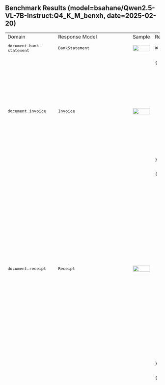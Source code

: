 ## Benchmark Results (model=bsahane/Qwen2.5-VL-7B-Instruct:Q4_K_M_benxh, date=2025-02-20)

<table>
<tr>
<td style='width: 5%;'> Domain </td>
<td style='width: 5%;'> Response Model </td>
<td style='width: 40%;'> Sample </td>
<td style='width: 50%;'> Response JSON </td>
</tr>
    <tr><td> <kbd>document.bank-statement</kbd> </td>
<td> <kbd>BankStatement</kbd> </td>
<td> <img src='https://storage.googleapis.com/vlm-data-public-prod/hub/examples/document.bank-statement/lending_bankstatement.pdf' width='100%' /> </td>
<td> <pre>❌</pre> </td>
</tr><tr><td> <kbd>document.invoice</kbd> </td>
<td> <kbd>Invoice</kbd> </td>
<td> <img src='https://storage.googleapis.com/vlm-data-public-prod/hub/examples/document.invoice/invoice_1.jpg' width='100%' /> </td>
<td> <pre>{<br>  "invoice_id": "Invoice_123456789",<br>  "period_start": null,<br>  "period_end": null,<br>  "invoice_issue_date": null,<br>  "invoice_due_date": null,<br>  "order_id": null,<br>  "customer_id": null,<br>  "issuer": null,<br>  "issuer_address": null,<br>  "customer": "John Doe",<br>  "customer_email": null,<br>  "customer_phone": null,<br>  "customer_billing_address": null,<br>  "customer_shipping_address": null,<br>  "items": null,<br>  "subtotal": null,<br>  "tax": null,<br>  "total": 1234.5,<br>  "currency": "USD",<br>  "notes": "This is a sample invoice for testing purposes only."<br>}</pre> </td>
</tr><tr><td> <kbd>document.receipt</kbd> </td>
<td> <kbd>Receipt</kbd> </td>
<td> <img src='https://storage.googleapis.com/vlm-data-public-prod/hub/examples/document.receipt/sample_receipt.webp' width='100%' /> </td>
<td> <pre>{<br>  "receipt_id": null,<br>  "transaction_date": "2023-04-15T14:30:00Z",<br>  "merchant_name": "Coffee Bean & Tea Leaf",<br>  "merchant_address": null,<br>  "merchant_phone": null,<br>  "cashier_name": null,<br>  "register_number": null,<br>  "customer_name": null,<br>  "customer_id": null,<br>  "items": [<br>    {<br>      "description": "Coffee",<br>      "quantity": 1.0,<br>      "unit_price": 2.5,<br>      "total_price": null<br>    },<br>    {<br>      "description": "Tea",<br>      "quantity": 1.0,<br>      "unit_price": 3.0,<br>      "total_price": null<br>    }<br>  ],<br>  "subtotal": null,<br>  "tax": 0.0,<br>  "total": 5.5,<br>  "currency": "USD",<br>  "payment_method": {<br>    "type": "Cash",<br>    "card_last_4": null,<br>    "card_type": null<br>  },<br>  "discount_amount": 0.0,<br>  "discount_description": null,<br>  "tip_amount": null,<br>  "return_policy": null,<br>  "barcode": null,<br>  "additional_charges": null,<br>  "notes": null,<br>  "others": null<br>}</pre> </td>
</tr><tr><td> <kbd>document.resume</kbd> </td>
<td> <kbd>Resume</kbd> </td>
<td> <img src='https://storage.googleapis.com/vlm-data-public-prod/hub/examples/document.resume/fake-resume.webp' width='100%' /> </td>
<td> <pre>{<br>  "contact_info": {<br>    "full_name": "John Doe",<br>    "email": "johndoe@example.com",<br>    "phone": "(123) 456-7890",<br>    "address": null,<br>    "linkedin": null,<br>    "github": null,<br>    "portfolio": null,<br>    "google_scholar": null<br>  },<br>  "summary": null,<br>  "education": [<br>    {<br>      "institution": null,<br>      "degree": "Bachelor of Science in Computer Science",<br>      "field_of_study": null,<br>      "graduation_date": "2015-06-01",<br>      "gpa": 3.8,<br>      "honors": [<br>        "Graduated with Honors"<br>      ],<br>      "relevant_courses": [<br>        "Data Structures and Algorithms",<br>        "Operating Systems",<br>        "Database Management"<br>      ]<br>    },<br>    {<br>      "institution": null,<br>      "degree": null,<br>      "field_of_study": null,<br>      "graduation_date": null,<br>      "gpa": null,<br>      "honors": null,<br>      "relevant_courses": [<br>        "Advanced Programming Languages",<br>        "Artificial Intelligence",<br>        "Network Security"<br>      ]<br>    },<br>    {<br>      "institution": null,<br>      "degree": null,<br>      "field_of_study": null,<br>      "graduation_date": null,<br>      "gpa": null,<br>      "honors": null,<br>      "relevant_courses": [<br>        "Software Engineering",<br>        "Computer Networks",<br>        "Web Development"<br>      ]<br>    },<br>    {<br>      "institution": null,<br>      "degree": null,<br>      "field_of_study": null,<br>      "graduation_date": null,<br>      "gpa": null,<br>      "honors": null,<br>      "relevant_courses": [<br>        "Mobile Application Development",<br>        "Cloud Computing",<br>        "Big Data Analytics"<br>      ]<br>    },<br>    {<br>      "institution": null,<br>      "degree": null,<br>      "field_of_study": null,<br>      "graduation_date": null,<br>      "gpa": null,<br>      "honors": null,<br>      "relevant_courses": [<br>        "Operating Systems",<br>        "Distributed Systems",<br>        "Programming Languages: Java, Python, C++"<br>      ]<br>    },<br>    {<br>      "institution": null,<br>      "degree": null,<br>      "field_of_study": null,<br>      "graduation_date": null,<br>      "gpa": null,<br>      "honors": null,<br>      "relevant_courses": [<br>        "Software Engineering",<br>        "Database Management",<br>        "Computer Architecture"<br>      ]<br>    },<br>    {<br>      "institution": null,<br>      "degree": null,<br>      "field_of_study": null,<br>      "graduation_date": null,<br>      "gpa": null,<br>      "honors": null,<br>      "relevant_courses": [<br>        "Data Mining",<br>        "Artificial Intelligence",<br>        "Machine Learning"<br>      ]<br>    },<br>    {<br>      "institution": null,<br>      "degree": null,<br>      "field_of_study": null,<br>      "graduation_date": null,<br>      "gpa": null,<br>      "honors": null,<br>      "relevant_courses": [<br>        "Operating Systems",<br>        "Distributed Systems",<br>        "Programming Languages: Java, C++, C#",<br>        "Programming Languages: JavaScript, PHP, Ruby"<br>      ]<br>    },<br>    {<br>      "institution": null,<br>      "degree": null,<br>      "field_of_study": null,<br>      "graduation_date": null,<br>      "gpa": null,<br>      "honors": null,<br>      "relevant_courses": [<br>        "Software Engineering",<br>        "Computer Networks",<br>        "Data Structures and Algorithms"<br>      ]<br>    },<br>    {<br>      "institution": null,<br>      "degree": null,<br>      "field_of_study": null,<br>      "graduation_date": null,<br>      "gpa": null,<br>      "honors": null,<br>      "relevant_courses": [<br>        "Artificial Intelligence",<br>        "Distributed Systems",<br>        "Operating Systems"<br>      ]<br>    },<br>    {<br>      "institution": null,<br>      "degree": null,<br>      "field_of_study": null,<br>      "graduation_date": null,<br>      "gpa": null,<br>      "honors": null,<br>      "relevant_courses": [<br>        "Java",<br>        "Python",<br>        "C++"<br>      ]<br>    },<br>    {<br>      "institution": null,<br>      "degree": null,<br>      "field_of_study": null,<br>      "graduation_date": null,<br>      "gpa": null,<br>      "honors": null,<br>      "relevant_courses": [<br>        "Software Engineering",<br>        "Computer Networks",<br>        "Data Structures and Algorithms"<br>      ]<br>    },<br>    {<br>      "institution": null,<br>      "degree": null,<br>      "field_of_study": null,<br>      "graduation_date": null,<br>      "gpa": null,<br>      "honors": null,<br>      "relevant_courses": [<br>        "Artificial Intelligence",<br>        "Distributed Systems",<br>        "Programming Languages: Java, C++, C#",<br>        "Programming Languages: JavaScript, PHP, Ruby"<br>      ]<br>    },<br>    {<br>      "institution": null,<br>      "degree": null,<br>      "field_of_study": null,<br>      "graduation_date": null,<br>      "gpa": null,<br>      "honors": null,<br>      "relevant_courses": [<br>        "Java",<br>        "C++",<br>        "C#"<br>      ]<br>    },<br>    {<br>      "institution": null,<br>      "degree": null,<br>      "field_of_study": null,<br>      "graduation_date": null,<br>      "gpa": null,<br>      "honors": null,<br>      "relevant_courses": [<br>        "JavaScript",<br>        "PHP",<br>        "Ruby"<br>      ]<br>    },<br>    {<br>      "institution": null,<br>      "degree": null,<br>      "field_of_study": null,<br>      "graduation_date": null,<br>      "gpa": null,<br>      "honors": null,<br>      "relevant_courses": [<br>        "Artificial Intelligence",<br>        "Distributed Systems",<br>        "Programming Languages: Java, C++, C#",<br>        "Programming Languages: JavaScript, PHP, Ruby"<br>      ]<br>    }<br>  ],<br>  "work_experience": [<br>    {<br>      "company": "ABC Company",<br>      "position": null,<br>      "start_date": "2015-06-01",<br>      "end_date": "2017-03-01",<br>      "is_current": false,<br>      "responsibilities": [<br>        "Software Engineer",<br>        "Computer Networks",<br>        "Data Structures and Algorithms"<br>      ],<br>      "technologies": [<br>        "Java",<br>        "C++",<br>        "C#"<br>      ]<br>    },<br>    {<br>      "company": "XYZ Company",<br>      "position": null,<br>      "start_date": "2017-06-01",<br>      "end_date": "2019-03-01",<br>      "is_current": false,<br>      "responsibilities": [<br>        "Software Engineer",<br>        "Computer Networks",<br>        "Data Structures and Algorithms"<br>      ],<br>      "technologies": [<br>        "Java",<br>        "C++",<br>        "C#"<br>      ]<br>    },<br>    {<br>      "company": "XYZ Company",<br>      "position": null,<br>      "start_date": "2017-06-01",<br>      "end_date": "2019-03-01",<br>      "is_current": false,<br>      "responsibilities": [<br>        "Software Engineer",<br>        "Computer Networks",<br>        "Data Structures and Algorithms"<br>      ],<br>      "technologies": [<br>        "Java",<br>        "C++",<br>        "C#"<br>      ]<br>    },<br>    {<br>      "company": "XYZ Company",<br>      "position": null,<br>      "start_date": "2019-03-01",<br>      "end_date": "2021-03-01",<br>      "is_current": false,<br>      "responsibilities": [<br>        "Software Engineer",<br>        "Computer Networks",<br>        "Data Structures and Algorithms"<br>      ],<br>      "technologies": [<br>        "Java",<br>        "C++",<br>        "C#"<br>      ]<br>    },<br>    {<br>      "company": "XYZ Company",<br>      "position": null,<br>      "start_date": "2019-03-01",<br>      "end_date": "2021-04-01",<br>      "is_current": false,<br>      "responsibilities": [<br>        "Software Engineer",<br>        "Computer Networks",<br>        "Data Structures and Algorithms"<br>      ],<br>      "technologies": [<br>        "Java",<br>        "C++",<br>        "C#"<br>      ]<br>    },<br>    {<br>      "company": "XYZ Company",<br>      "position": null,<br>      "start_date": "2021-03-01",<br>      "end_date": null,<br>      "is_current": false,<br>      "responsibilities": [<br>        "Software Engineer",<br>        "Computer Networks",<br>        "Data Structures and Algorithms"<br>      ],<br>      "technologies": [<br>        "Java",<br>        "C++",<br>        "C#"<br>      ]<br>    },<br>    {<br>      "company": "XYZ Company",<br>      "position": null,<br>      "start_date": "2021-03-01",<br>      "end_date": null,<br>      "is_current": false,<br>      "responsibilities": [<br>        "Software Engineer",<br>        "Computer Networks",<br>        "Data Structures and Algorithms"<br>      ],<br>      "technologies": [<br>        "Java",<br>        "C++",<br>        "C#"<br>      ]<br>    },<br>    {<br>      "company": null,<br>      "position": null,<br>      "start_date": null,<br>      "end_date": null,<br>      "is_current": false,<br>      "responsibilities": [<br>        "Software Engineer",<br>        "Computer Networks",<br>        "Data"<br>      ],<br>      "technologies": null<br>    }<br>  ],<br>  "technical_skills": {<br>    "programming_languages": [],<br>    "frameworks_libraries": [],<br>    "databases": null,<br>    "tools": null,<br>    "cloud_platforms": null,<br>    "other": null<br>  },<br>  "projects": null,<br>  "open_source_contributions": null,<br>  "certifications": null,<br>  "publications": null,<br>  "conferences": [<br>    "S}<|im_start|>[img-01-04-01",<br>    "tchnnologies: [ "<br>  ],<br>  "languages": null,<br>  "volunteer_work": null,<br>  "interests": null,<br>  "references": null,<br>  "additional_sections": null<br>}</pre> </td>
</tr><tr><td> <kbd>document.us-drivers-license</kbd> </td>
<td> <kbd>USDriversLicense</kbd> </td>
<td> <img src='https://storage.googleapis.com/vlm-data-public-prod/hub/examples/document.us-drivers-license/dl3.jpg' width='100%' /> </td>
<td> <pre>{<br>  "issuing_state": "CA",<br>  "license_number": "1234567890A",<br>  "full_name": "John Doe",<br>  "first_name": null,<br>  "middle_name": null,<br>  "last_name": null,<br>  "address": {<br>    "street": "123 Main St.",<br>    "city": "Anytown",<br>    "state": "CA",<br>    "zip_code": "90210"<br>  },<br>  "date_of_birth": "0101-01-19",<br>  "gender": "M",<br>  "height": "6'0\"",<br>  "weight": null,<br>  "eye_color": null,<br>  "hair_color": "Brown",<br>  "issue_date": "2023-04-05",<br>  "expiration_date": "2028-04-05",<br>  "license_class": "C",<br>  "donor": null,<br>  "veteran": false<br>}</pre> </td>
</tr><tr><td> <kbd>document.utility-bill</kbd> </td>
<td> <kbd>UtilityBill</kbd> </td>
<td> <img src='https://storage.googleapis.com/vlm-data-public-prod/hub/examples/document.utility-bill/utility-bill-example.webp' width='100%' /> </td>
<td> <pre>{<br>  "account_number": null,<br>  "date_mailed": null,<br>  "service_for": null,<br>  "service_address": null,<br>  "billing_period_start": "2023-10-01",<br>  "billing_period_end": "2023-10-31",<br>  "date_due": null,<br>  "amount_due": 159.78,<br>  "previous_balance": null,<br>  "payment_received": null,<br>  "current_charges": null,<br>  "breakdown_of_charges": null,<br>  "payment_options": [<br>    "Check",<br>    "Credit Card"<br>  ],<br>  "contact_information": {<br>    "customer_name": "John Doe",<br>    "address": "123 Main St.",<br>    "city": "Anytown",<br>    "state": "CA",<br>    "zip_code": 90210<br>  }<br>}</pre> </td>
</tr><tr><td> <kbd>document.w2-form</kbd> </td>
<td> <kbd>W2Form</kbd> </td>
<td> <img src='https://storage.googleapis.com/vlm-data-public-prod/hub/examples/document.w2-form/w2-form.jpg' width='100%' /> </td>
<td> <pre>{<br>  "ssn": null,<br>  "ein": null,<br>  "employer_name": null,<br>  "employer_address": null,<br>  "control_number": null,<br>  "employee_name": "John Doe",<br>  "employee_address": null,<br>  "wages_tips_other_compensation": null,<br>  "federal_income_tax_withheld": null,<br>  "social_security_wages": null,<br>  "social_security_tax_withheld": 156789.0,<br>  "medicare_wages_and_tips": null,<br>  "medicare_tax_withheld": null,<br>  "social_security_tips": null,<br>  "allocated_tips": null,<br>  "dependent_care_benefits": null,<br>  "nonqualified_plans": null,<br>  "total_wages": null,<br>  "statutory_employee": null,<br>  "retirement_plan": null,<br>  "third_party_sick_pay": null,<br>  "other_wages": null,<br>  "employers_state_id_number": null,<br>  "state_wages": null,<br>  "state_income_tax_withheld": null,<br>  "local_wages": null,<br>  "local_income_tax_withheld": null,<br>  "locality_name": null,<br>  "form_year": 2023,<br>  "a_code": null,<br>  "a_value": null,<br>  "b_code": null,<br>  "b_value": null,<br>  "c_code": "W-2",<br>  "c_value": 45678.9,<br>  "d_code": null,<br>  "d_value": 12345.67<br>}</pre> </td>
</tr><tr><td> <kbd>aerospace.remote-sensing</kbd> </td>
<td> <kbd>RemoteSensing</kbd> </td>
<td> <img src='https://storage.googleapis.com/vlm-data-public-prod/hub/examples/aerospace.remote-sensing/planet_labs_port.jpg' width='100%' /> </td>
<td> <pre>{<br>  "description": "The provided satellite image appears to be of an urban area with mixed land use. The image shows a variety of structures that suggest residential, commercial, and possibly industrial zones. There are visible roads and what appear to be parking lots or open spaces near the buildings. Vegetation is sparse in some areas but more prominent in others, indicating different land cover types within the same region.",<br>  "objects": null,<br>  "categories": null,<br>  "is_visible": null<br>}</pre> </td>
</tr><tr><td> <kbd>healthcare.medical-insurance-card</kbd> </td>
<td> <kbd>MedicalInsuranceCard</kbd> </td>
<td> <img src='https://storage.googleapis.com/vlm-data-public-prod/hub/examples/healthcare.medical-insurance-card/blue_cross_example.jpg' width='100%' /> </td>
<td> <pre>{<br>  "provider_service": null,<br>  "member_information": null,<br>  "pharmacy_plan": null,<br>  "insurance_provider": {<br>    "provider_name": "HealthGuard Insurance",<br>    "network": "Preferred Provider Network"<br>  },<br>  "coverage": {<br>    "office_visit": null,<br>    "specialist_visit": null,<br>    "urgent_care": null,<br>    "emergency_room": null,<br>    "inpatient_hospital": "Covered with deductible and coinsurance, subject to annual maximums and copayments required for each service or visit."<br>  }<br>}</pre> </td>
</tr><tr><td> <kbd>retail.ecommerce-product-caption</kbd> </td>
<td> <kbd>RetailEcommerceProductCaption</kbd> </td>
<td> <img src='https://storage.googleapis.com/vlm-data-public-prod/hub/examples/retail.ecommerce-product-caption/Electronics%20-%20Kindle.webp' width='100%' /> </td>
<td> <pre>{<br>  "description": "The image appears to be of a product, possibly an electronic device or gadget, with a sleek and modern design featuring a curved edge on one side. The color scheme is primarily black with some silver accents, suggesting it could be made of metal or have metallic finishes. There are no visible buttons or ports in the front view shown, which might indicate that this item has a touch-sensitive interface or uses wireless connectivity for interaction.",<br>  "rating": 3,<br>  "name": "",<br>  "brand": "",<br>  "category": "",<br>  "price": "",<br>  "color": "black with silver accents"<br>}</pre> </td>
</tr><tr><td> <kbd>media.tv-news</kbd> </td>
<td> <kbd>TVNews</kbd> </td>
<td> <img src='https://storage.googleapis.com/vlm-data-public-prod/hub/examples/media.tv-news/bbc_news_ukraine_screenshot.jpg' width='100%' /> </td>
<td> <pre>{<br>  "description": "The image appears to be a screenshot from a television news broadcast, likely from a segment discussing current events or breaking news. The text on the screen is partially obscured but seems to reference 'COVID-19' and mentions 'vaccines,' suggesting that the topic of discussion might involve updates related to the COVID-19 pandemic, possibly focusing on vaccine distribution, efficacy, or public health measures.",<br>  "chyron": null,<br>  "network": null,<br>  "reporters": null<br>}</pre> </td>
</tr><tr><td> <kbd>document.us-passport</kbd> </td>
<td> <kbd>USPassport</kbd> </td>
<td> <img src='https://storage.googleapis.com/vlm-data-public-prod/hub/examples/document.us-passport/2020-Next-Gen-US-Passport.png' width='100%' /> </td>
<td> <pre>{<br>  "family_name": "Smith",<br>  "given_names": "John",<br>  "document_id": "123456789",<br>  "expiration_date": "2025-06-30",<br>  "date_of_birth": "1990-01-01",<br>  "issue_date": "2020-01-01",<br>  "mrz_code": "S SMITH J 123456789 20200101 20250630",<br>  "nationality": "United States of America",<br>  "place_of_birth": null,<br>  "sex": "M",<br>  "authority": null,<br>  "place_of_issue": "Washington, DC, USA"<br>}</pre> </td>
</tr><tr><td> <kbd>media.nfl-game-state</kbd> </td>
<td> <kbd>NFLGameState</kbd> </td>
<td> <img src='https://storage.googleapis.com/vlm-data-public-prod/hub/examples/media.nfl-game-state/packers_cardinals_screenshot.png' width='100%' /> </td>
<td> <pre>{<br>  "description": null,<br>  "teams": [<br>    {<br>      "name": "Team A",<br>      "score": 14<br>    },<br>    {<br>      "name": "Team B",<br>      "score": 20<br>    }<br>  ],<br>  "status": null,<br>  "quarter": 3,<br>  "clock_time": "0:58",<br>  "possession_team": null,<br>  "down": "1st",<br>  "distance": 10,<br>  "yard_line": 20,<br>  "network": null,<br>  "is_shown": true<br>}</pre> </td>
</tr><tr><td> <kbd>media.nba-game-state</kbd> </td>
<td> <kbd>NBAGameState</kbd> </td>
<td> <img src='https://storage.googleapis.com/vlm-data-public-prod/hub/examples/media.nba-game-state/heats_spurs.png' width='100%' /> </td>
<td> <pre>{<br>  "description": null,<br>  "teams": [<br>    {<br>      "name": "Team A",<br>      "score": 75<br>    },<br>    {<br>      "name": "Team B",<br>      "score": 80<br>    }<br>  ],<br>  "status": null,<br>  "quarter": 4,<br>  "clock_time": "0:12",<br>  "shot_clock": 30,<br>  "network": null,<br>  "is_shown": true<br>}</pre> </td>
</tr>
</table>
